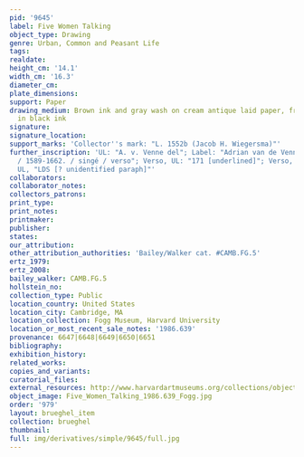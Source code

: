 ```yaml
---
pid: '9645'
label: Five Women Talking
object_type: Drawing
genre: Urban, Common and Peasant Life
tags: 
realdate: 
height_cm: '14.1'
width_cm: '16.3'
diameter_cm: 
plate_dimensions: 
support: Paper
drawing_medium: Brown ink and gray wash on cream antique laid paper, framing line
  in black ink
signature: 
signature_location: 
support_marks: 'Collector''s mark: "L. 1552b (Jacob H. Wiegersma)"'
further_inscription: 'UL: "A. v. Venne del"; Label: "Adrian van de Venne [underlined]
  / 1589-1662. / singé / verso"; Verso, UL: "171 [underlined]"; Verso, UL: "D"; Verso,
  UL, "LDS [? unidentified paraph]"'
collaborators: 
collaborator_notes: 
collectors_patrons: 
print_type: 
print_notes: 
printmaker: 
publisher: 
states: 
our_attribution: 
other_attribution_authorities: 'Bailey/Walker cat. #CAMB.FG.5'
ertz_1979: 
ertz_2008: 
bailey_walker: CAMB.FG.5
hollstein_no: 
collection_type: Public
location_country: United States
location_city: Cambridge, MA
location_collection: Fogg Museum, Harvard University
location_or_most_recent_sale_notes: '1986.639'
provenance: 6647|6648|6649|6650|6651
bibliography: 
exhibition_history: 
related_works: 
copies_and_variants: 
curatorial_files: 
external_resources: http://www.harvardartmuseums.org/collections/object/294417?position=0
object_image: Five_Women_Talking_1986.639_Fogg.jpg
order: '979'
layout: brueghel_item
collection: brueghel
thumbnail: 
full: img/derivatives/simple/9645/full.jpg
---
```

